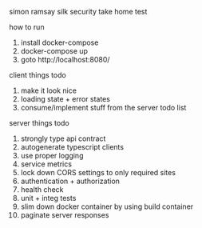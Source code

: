 simon ramsay silk security take home test

how to run
1. install docker-compose
2. docker-compose up
3. goto http://localhost:8080/



client things todo
1. make it look nice
2. loading state + error states
3. consume/implement stuff from the server todo list

server things todo
1. strongly type api contract
2. autogenerate typescript clients
3. use proper logging
4. service metrics
5. lock down CORS settings to only required sites
6. authentication + authorization
7. health check
8. unit + integ tests
9. slim down docker container by using build container
10. paginate server responses